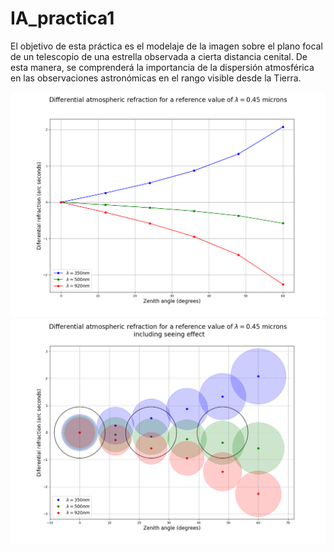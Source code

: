 # IA_practica1
El objetivo de esta práctica es el modelaje de la imagen sobre el plano focal de un telescopio de una estrella observada a cierta distancia cenital. De esta manera, se comprenderá la importancia de la dispersión atmosférica en las observaciones astronómicas en el rango visible desde la Tierra. 

![Figura 1](figura1.png)
![Screenshot](figura2.png)
